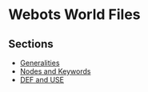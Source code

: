 # Webots World Files

## Sections
- [Generalities](generalities.md)
- [Nodes and Keywords](nodes-and-keywords.md)
- [DEF and USE](def-and-use.md)
